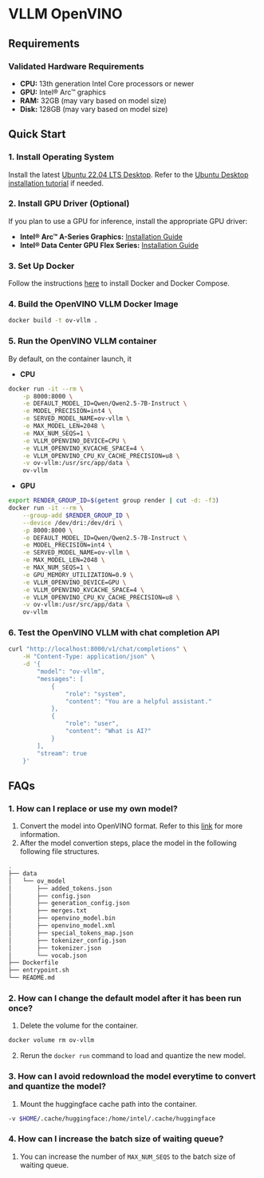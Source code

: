 # VLLM OpenVINO

## Requirements

### Validated Hardware Requirements
- **CPU:** 13th generation Intel Core processors or newer
- **GPU:** Intel® Arc™ graphics
- **RAM:** 32GB (may vary based on model size)
- **Disk:** 128GB (may vary based on model size)

## Quick Start

### 1. Install Operating System
Install the latest [Ubuntu 22.04 LTS Desktop](https://releases.ubuntu.com/jammy/). Refer to the [Ubuntu Desktop installation tutorial](https://ubuntu.com/tutorials/install-ubuntu-desktop#1-overview) if needed.

### 2. Install GPU Driver (Optional)
If you plan to use a GPU for inference, install the appropriate GPU driver:
- **Intel® Arc™ A-Series Graphics:** [Installation Guide](https://github.com/intel/edge-developer-kit-reference-scripts/tree/main/gpu/arc/dg2)
- **Intel® Data Center GPU Flex Series:** [Installation Guide](https://github.com/intel/edge-developer-kit-reference-scripts/tree/main/gpu/flex/ats)

### 3. Set Up Docker
Follow the instructions [here](https://docs.docker.com/engine/install/) to install Docker and Docker Compose.

### 4. Build the OpenVINO VLLM Docker Image
```bash
docker build -t ov-vllm .
```

### 5. Run the OpenVINO VLLM container
By default, on the container launch, it 
* **CPU**
```bash
docker run -it --rm \
    -p 8000:8000 \
    -e DEFAULT_MODEL_ID=Qwen/Qwen2.5-7B-Instruct \
    -e MODEL_PRECISION=int4 \
    -e SERVED_MODEL_NAME=ov-vllm \
    -e MAX_MODEL_LEN=2048 \
    -e MAX_NUM_SEQS=1 \
    -e VLLM_OPENVINO_DEVICE=CPU \
    -e VLLM_OPENVINO_KVCACHE_SPACE=4 \
    -e VLLM_OPENVINO_CPU_KV_CACHE_PRECISION=u8 \
    -v ov-vllm:/usr/src/app/data \
    ov-vllm
```

* **GPU**
```bash
export RENDER_GROUP_ID=$(getent group render | cut -d: -f3)
docker run -it --rm \
    --group-add $RENDER_GROUP_ID \
    --device /dev/dri:/dev/dri \
    -p 8000:8000 \
    -e DEFAULT_MODEL_ID=Qwen/Qwen2.5-7B-Instruct \
    -e MODEL_PRECISION=int4 \
    -e SERVED_MODEL_NAME=ov-vllm \
    -e MAX_MODEL_LEN=2048 \
    -e MAX_NUM_SEQS=1 \
    -e GPU_MEMORY_UTILIZATION=0.9 \
    -e VLLM_OPENVINO_DEVICE=GPU \
    -e VLLM_OPENVINO_KVCACHE_SPACE=4 \
    -e VLLM_OPENVINO_CPU_KV_CACHE_PRECISION=u8 \
    -v ov-vllm:/usr/src/app/data \
    ov-vllm
```

### 6. Test the OpenVINO VLLM with chat completion API
```bash
curl "http://localhost:8000/v1/chat/completions" \
    -H "Content-Type: application/json" \
    -d '{
        "model": "ov-vllm",
        "messages": [
            {
                "role": "system",
                "content": "You are a helpful assistant."
            },
            {
                "role": "user",
                "content": "What is AI?"
            }
        ],
        "stream": true
    }'
```


## FAQs
### 1. How can I replace or use my own model?
1. Convert the model into OpenVINO format. Refer to this [link](https://docs.openvino.ai/2024/learn-openvino/llm_inference_guide/genai-model-preparation.html) for more information.
2. After the model convertion steps, place the model in the following following file structures.
```bash
.
├── data
│   └── ov_model
│       ├── added_tokens.json
│       ├── config.json
│       ├── generation_config.json
│       ├── merges.txt
│       ├── openvino_model.bin
│       ├── openvino_model.xml
│       ├── special_tokens_map.json
│       ├── tokenizer_config.json
│       ├── tokenizer.json
│       └── vocab.json
├── Dockerfile
├── entrypoint.sh
└── README.md
```

### 2. How can I change the default model after it has been run once?
1. Delete the volume for the container.
```bash
docker volume rm ov-vllm
```
2. Rerun the `docker run` command to load and quantize the new model.

### 3. How can I avoid redownload the model everytime to convert and quantize the model?
1. Mount the huggingface cache path into the container.
```bash
-v $HOME/.cache/huggingface:/home/intel/.cache/huggingface
```

### 4. How can I increase the batch size of waiting queue?
1. You can increase the number of `MAX_NUM_SEQS` to the batch size of waiting queue.
